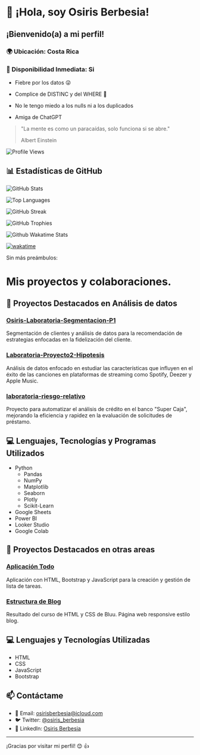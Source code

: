 # 👋 ¡Hola, soy Osiris Berbesia!



## ¡Bienvenido(a) a mi perfil!

### 🌍 Ubicación: Costa Rica
### 💼 Disponibilidad Inmediata: Si



* Fiebre por los datos 😜

* Complice de DISTINC y del WHERE 🤝

* No le tengo miedo a los nulls ni a los duplicados

* Amiga de ChatGPT



>
> "La mente es como un paracaídas, solo funciona si se abre."
> 
> Albert Einstein

![Profile Views](https://komarev.com/ghpvc/?username=osirisberbesia&color=FF00FF&style=flat)


## 📊 Estadísticas de GitHub

![GitHub Stats](https://github-readme-stats.vercel.app/api?username=osirisberbesia&theme=radical&show_icons=true&bg_color=000000&title_color=FF00FF&text_color=00FFFF&icon_color=FFFF00)

![Top Languages](https://github-readme-stats.vercel.app/api/top-langs/?username=osirisberbesia&theme=radical&layout=compact&bg_color=000000&title_color=FF00FF&text_color=00FFFF&icon_color=FFFF00)

![GitHub Streak](https://github-readme-streak-stats.herokuapp.com/?user=osirisberbesia&theme=radical&background=000000&border=FF00FF&stroke=00FFFF&fire=FFFF00&ring=FFFF00)

![GitHub Trophies](https://github-profile-trophy.vercel.app/?username=osirisberbesia&theme=radical&background=000000&title=FF00FF&text=00FFFF&icon=FFFF00)

![Github Wakatime Stats](https://github-readme-stats.vercel.app/api/wakatime/?username=021ecccf-3437-498b-b624-e6bf233003dc&layout=compact&theme=default&link=https://www.github.com/osirisberbesia/)

[![wakatime](https://wakatime.com/badge/user/021ecccf-3437-498b-b624-e6bf233003dc.svg)](https://wakatime.com/@021ecccf-3437-498b-b624-e6bf233003dc)


Sin más preámbulos:


# Mis proyectos y colaboraciones. 



## 🚀 Proyectos Destacados en Análisis de datos

### [Osiris-Laboratoria-Segmentacion-P1](https://github.com/osirisberbesia/Osiris-Laboratoria-Segmentacion-P1)
Segmentación de clientes y análisis de datos para la recomendación de estrategias enfocadas en la fidelización del cliente.

### [Laboratoria-Proyecto2-Hipotesis](https://github.com/osirisberbesia/Laboratoria-Proyecto2-Hipotesis)
Análisis de datos enfocado en estudiar las características que influyen en el éxito de las canciones en plataformas de streaming como Spotify, Deezer y Apple Music.

### [laboratoria-riesgo-relativo](https://github.com/osirisberbesia/laboratoria-riesgo-relativo)
Proyecto para automatizar el análisis de crédito en el banco "Super Caja", mejorando la eficiencia y rapidez en la evaluación de solicitudes de préstamo.

## 💻 Lenguajes, Tecnologías y Programas Utilizados
- Python
  - Pandas  
  - NumPy
  - Matplotlib
  - Seaborn
  - Plotly
  - Scikit-Learn
- Google Sheets
- Power BI
- Looker Studio
- Google Colab

## 🚀 Proyectos Destacados en otras areas

### [Aplicación Todo](https://github.com/osirisberbesia/app_todo_basic)
Aplicación con HTML, Bootstrap y JavaScript para la creación y gestión de lista de tareas.

### [Estructura de Blog](https://github.com/osirisberbesia/blog_structure)
Resultado del curso de HTML y CSS de Bluu. Página web responsive estilo blog.

## 💻 Lenguajes y Tecnologías Utilizadas
- HTML
- CSS
- JavaScript
- Bootstrap

## 📫 Contáctame
- 📧 Email: [osirisberbesia@icloud.com](mailto:osirisberbesia@icloud.com)
- 🐦 Twitter: [@osiris_berbesia](https://twitter.com/osiris_berbesia)
- 💼 LinkedIn: [Osiris Berbesia](https://linkedin.com/in/osirisberbesia)

---

¡Gracias por visitar mi perfil! 😊 👍
